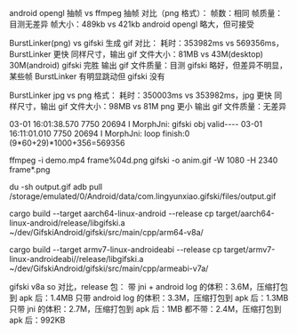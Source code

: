 
android opengl 抽帧 vs ffmpeg 抽帧 对比（png 格式）：
帧数：相同
帧质量：目测无差异
帧大小：489kb vs 421kb android opengl 略大，但可接受

BurstLinker(png) vs gifski 生成 gif 对比：
耗时：353982ms vs 569356ms，BurstLinker 更快
同样尺寸，输出 gif 文件大小：81MB vs 43M(desktop) 30M(android) gifski 完胜
输出 gif 文件质量：目测 gifski 略好，但差异不明显，某些帧 BurstLinker 有明显跳动但 gifski 没有

BurstLinker jpg vs png 格式：
耗时：350003ms vs 353982ms，jpg 更快
同样尺寸，输出 gif 文件大小：98MB vs 81M png 更小
输出 gif 文件质量：无差异


03-01 16:01:38.570  7750 20694 I MorphJni: gifski obj valid----
03-01 16:11:01.010  7750 20694 I MorphJni: loop finish:0
(9*60+29)*1000+356=569356

ffmpeg -i demo.mp4 frame%04d.png
gifski -o anim.gif -W 1080 -H 2340 frame*.png

du -sh output.gif
adb pull /storage/emulated/0/Android/data/com.lingyunxiao.gifski/files/output.gif

cargo build --target aarch64-linux-android --release
cp target/aarch64-linux-android/release/libgifski.a ~/dev/GifskiAndroid/gifski/src/main/cpp/arm64-v8a/

cargo build --target armv7-linux-androideabi --release
cp target/armv7-linux-androideabi//release/libgifski.a ~/dev/GifskiAndroid/gifski/src/main/cpp/armeabi-v7a/

gifski v8a so 对比，release 包：
带 jni + android log 的体积：3.6M，压缩打包到 apk 后：1.4MB
只带 android log 的体积：3.3M，压缩打包到 apk 后：1.3MB
只带 jni 的体积：2.7M，压缩打包到 apk 后：1MB
都不带：2.4M，压缩打包到 apk 后：992KB
